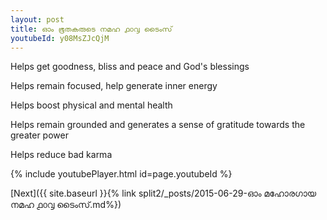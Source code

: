```yaml
---
layout: post
title: ഓം ഭൂതകരുടെ നമഹ ൧൦൮ ടൈംസ്
youtubeId: y08MsZJcQjM
---
```

 
 
Helps get goodness, bliss and peace and God's blessings
 
Helps remain focused, help generate inner energy 
 
Helps boost physical and mental health 
 
Helps remain grounded and generates a sense of gratitude towards the greater power 
 
Helps reduce bad karma
 
 
 
 


{% include youtubePlayer.html id=page.youtubeId %}
 
[Next]({{ site.baseurl }}{% link  split2/_posts/2015-06-29-ഓം മഹോരഗായ നമഹ ൧൦൮ ടൈംസ്.md%})
 
